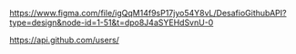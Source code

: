 https://www.figma.com/file/igQqM14f9sP17jyo54Y8vL/DesafioGithubAPI?type=design&node-id=1-51&t=dpo8J4aSYEHdSvnU-0

https://api.github.com/users/
